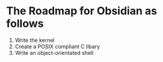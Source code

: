 # The Roadmap for Obsidian as follows



1. Write the kernel
2. Create a POSIX compliant C libary
4. Write an object-orientated shell
